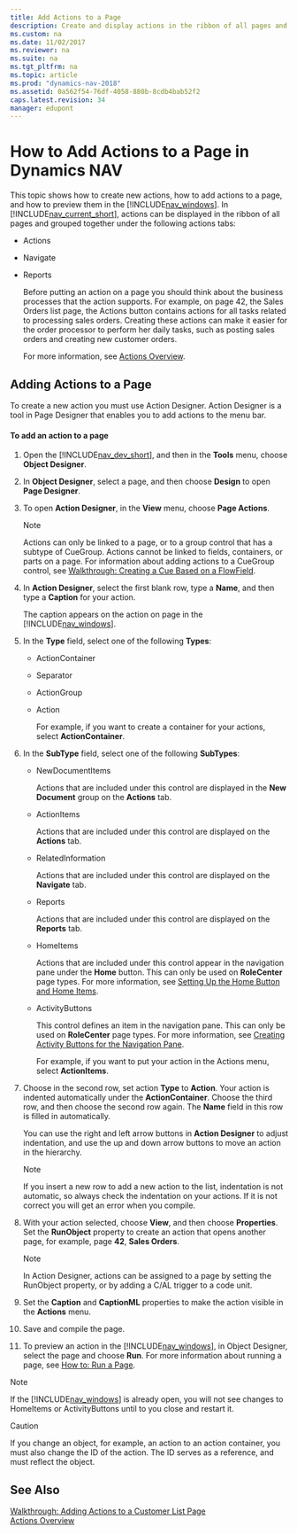 ```yaml
---
title: Add Actions to a Page
description: Create and display actions in the ribbon of all pages and group them together under Actions, Navigate, Reports tabs and preview it in the Windows Client.
ms.custom: na
ms.date: 11/02/2017
ms.reviewer: na
ms.suite: na
ms.tgt_pltfrm: na
ms.topic: article
ms.prod: "dynamics-nav-2018"
ms.assetid: 0a562f54-76df-4058-880b-8cdb4bab52f2
caps.latest.revision: 34
manager: edupont
---
```

# How to Add Actions to a Page in Dynamics NAV
This topic shows how to create new actions, how to add actions to a page, and how to preview them in the [!INCLUDE[nav_windows](includes/nav_windows_md.md)]. In [!INCLUDE[nav_current_short](includes/nav_current_short_md.md)], actions can be displayed in the ribbon of all pages and grouped together under the following actions tabs:  
  
- Actions  
  
- Navigate  
  
- Reports  
  
  Before putting an action on a page you should think about the business processes that the action supports. For example, on page 42, the Sales Orders list page, the Actions button contains actions for all tasks related to processing sales orders. Creating these actions can make it easier for the order processor to perform her daily tasks, such as posting sales orders and creating new customer orders.  
  
  For more information, see [Actions Overview](Actions-Overview.md).  
  
## Adding Actions to a Page  
 To create a new action you must use Action Designer. Action Designer is a tool in Page Designer that enables you to add actions to the menu bar.  
  
#### To add an action to a page  
  
1. Open the [!INCLUDE[nav_dev_short](includes/nav_dev_short_md.md)], and then in the **Tools** menu, choose **Object Designer**.  
  
2. In **Object Designer**, select a page, and then choose **Design** to open **Page Designer**.  
  
3. To open **Action Designer**, in the **View** menu, choose **Page Actions**.  
  
   > [!NOTE]  
   >  Actions can only be linked to a page, or to a group control that has a subtype of CueGroup. Actions cannot be linked to fields, containers, or parts on a page. For information about adding actions to a CueGroup control, see [Walkthrough: Creating a Cue Based on a FlowField](Walkthrough--Creating-a-Cue-Based-on-a-FlowField.md).  
  
4. In **Action Designer**, select the first blank row, type a **Name**, and then type a **Caption** for your action.  
  
    The caption appears on the action on page in the [!INCLUDE[nav_windows](includes/nav_windows_md.md)].  
  
5. In the **Type** field, select one of the following **Types**:  
  
   - ActionContainer  
  
   - Separator  
  
   - ActionGroup  
  
   - Action  
  
     For example, if you want to create a container for your actions, select **ActionContainer**.  
  
6. In the **SubType** field, select one of the following **SubTypes**:  
  
   - NewDocumentItems  
  
      Actions that are included under this control are displayed in the **New Document** group on the **Actions** tab.  
  
   - ActionItems  
  
      Actions that are included under this control are displayed on the **Actions** tab.  
  
   - RelatedInformation  
  
      Actions that are included under this control are displayed on the **Navigate** tab.  
  
   - Reports  
  
      Actions that are included under this control are displayed on the **Reports** tab.  
  
   - HomeItems  
  
      Actions that are included under this control appear in the navigation pane under the **Home** button. This can only be used on **RoleCenter** page types. For more information, see [Setting Up the Home Button and Home Items](Setting-Up-the-Home-Button-and-Home-Items.md).  
  
   - ActivityButtons  
  
      This control defines an item in the navigation pane. This can only be used on **RoleCenter** page types. For more information, see [Creating Activity Buttons for the Navigation Pane](Creating-Activity-Buttons-for-the-Navigation-Pane.md).  
  
     For example, if you want to put your action in the Actions menu, select **ActionItems**.  
  
7. Choose in the second row, set action **Type** to **Action**. Your action is indented automatically under the **ActionContainer**. Choose the third row, and then choose the second row again. The **Name** field in this row is filled in automatically.  
  
    You can use the right and left arrow buttons in **Action Designer** to adjust indentation, and use the up and down arrow buttons to move an action in the hierarchy.  
  
   > [!NOTE]  
   >  If you insert a new row to add a new action to the list, indentation is not automatic, so always check the indentation on your actions. If it is not correct you will get an error when you compile.  
  
8. With your action selected, choose **View**, and then choose **Properties**. Set the **RunObject** property to create an action that opens another page, for example, page **42**, **Sales Orders**.  
  
   > [!NOTE]  
   >  In Action Designer, actions can be assigned to a page by setting the RunObject property, or by adding a C/AL trigger to a code unit.  
  
9. Set the **Caption** and **CaptionML** properties to make the action visible in the **Actions** menu.  
  
10. Save and compile the page.  
  
11. To preview an action in the [!INCLUDE[nav_windows](includes/nav_windows_md.md)], in Object Designer, select the page and choose **Run**. For more information about running a page, see [How to: Run a Page](How-to--Run-a-Page.md).  
  
> [!NOTE]  
>  If the [!INCLUDE[nav_windows](includes/nav_windows_md.md)] is already open, you will not see changes to HomeItems or ActivityButtons until to you close and restart it.  
  
> [!CAUTION]  
>  If you change an object, for example, an action to an action container, you must also change the ID of the action. The ID serves as a reference, and must reflect the object.  
  
## See Also  
 [Walkthrough: Adding Actions to a Customer List Page](Walkthrough--Adding-Actions-to-a-Customer-List-Page.md)   
 [Actions Overview](Actions-Overview.md)